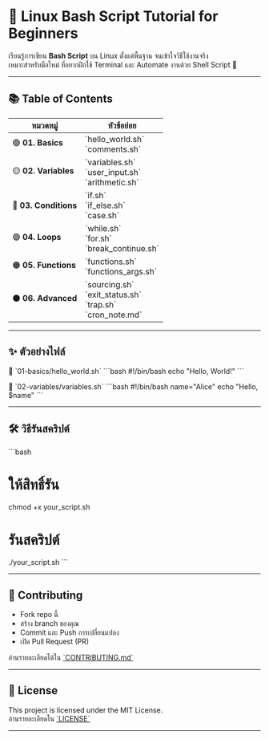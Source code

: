 # 🐧 Linux Bash Script Tutorial for Beginners

เรียนรู้การเขียน **Bash Script** บน Linux ตั้งแต่พื้นฐาน จนเข้าใจวิธีใช้งานจริง  
เหมาะสำหรับมือใหม่ ที่อยากฝึกใช้ Terminal และ Automate งานด้วย Shell Script 🚀

---

## 📚 **Table of Contents**

| หมวดหมู่       | หัวข้อย่อย                     |
|-----------------|--------------------------------|
| 🟢 **01. Basics**      | \`hello_world.sh\`<br>\`comments.sh\` |
| 🟡 **02. Variables**   | \`variables.sh\`<br>\`user_input.sh\`<br>\`arithmetic.sh\` |
| 🔵 **03. Conditions**  | \`if.sh\`<br>\`if_else.sh\`<br>\`case.sh\` |
| 🟣 **04. Loops**       | \`while.sh\`<br>\`for.sh\`<br>\`break_continue.sh\` |
| 🟠 **05. Functions**   | \`functions.sh\`<br>\`functions_args.sh\` |
| ⚫ **06. Advanced**    | \`sourcing.sh\`<br>\`exit_status.sh\`<br>\`trap.sh\`<br>\`cron_note.md\` |

---

## ✨ **ตัวอย่างไฟล์**

📄 \`01-basics/hello_world.sh\`
\`\`\`bash
#!/bin/bash
echo "Hello, World!"
\`\`\`

📄 \`02-variables/variables.sh\`
\`\`\`bash
#!/bin/bash
name="Alice"
echo "Hello, \$name"
\`\`\`

---

## 🛠️ **วิธีรันสคริปต์**

\`\`\`bash
# ให้สิทธิ์รัน
chmod +x your_script.sh

# รันสคริปต์
./your_script.sh
\`\`\`

---

## 🤝 **Contributing**

- Fork repo นี้
- สร้าง branch ของคุณ
- Commit และ Push การเปลี่ยนแปลง
- เปิด Pull Request (PR)

อ่านรายละเอียดได้ใน [\`CONTRIBUTING.md\`](CONTRIBUTING.md)

---

## 📄 **License**

This project is licensed under the MIT License.  
อ่านรายละเอียดใน [\`LICENSE\`](LICENSE)

---
